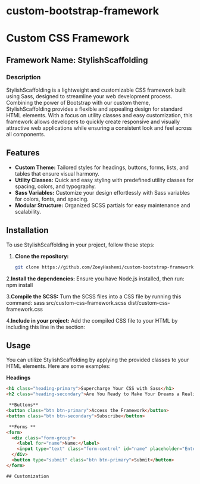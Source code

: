 # custom-bootstrap-framework
# Custom CSS Framework

## Framework Name: **StylishScaffolding**

### Description
StylishScaffolding is a lightweight and customizable CSS framework built using Sass, designed to streamline your web development process. Combining the power of Bootstrap with our custom theme, StylishScaffolding provides a flexible and appealing design for standard HTML elements. With a focus on utility classes and easy customization, this framework allows developers to quickly create responsive and visually attractive web applications while ensuring a consistent look and feel across all components.

## Features
- **Custom Theme:** Tailored styles for headings, buttons, forms, lists, and tables that ensure visual harmony.
- **Utility Classes:** Quick and easy styling with predefined utility classes for spacing, colors, and typography.
- **Sass Variables:** Customize your design effortlessly with Sass variables for colors, fonts, and spacing.
- **Modular Structure:** Organized SCSS partials for easy maintenance and scalability.

## Installation
To use StylishScaffolding in your project, follow these steps:

1. **Clone the repository:**
   ```bash
   git clone https://github.com/ZoeyHashemi/custom-bootstrap-framework.git
2.**Install the dependencies:**
Ensure you have Node.js installed, then run:
npm install

3.**Compile the SCSS:**
Turn the SCSS files into a CSS file by running this command:
sass src/custom-css-framework.scss dist/custom-css-framework.css

4.**Include in your project:**
Add the compiled CSS file to your HTML by including this line in the <head> section:
<link rel="stylesheet" href="dist/custom-css-framework.css">


## Usage
You can utilize StylishScaffolding by applying the provided classes to your HTML elements. Here are some examples:

**Headings**
```html
<h1 class="heading-primary">Supercharge Your CSS with Sass</h1>
<h2 class="heading-secondary">Are You Ready to Make Your Dreams a Reality?</h2>

 **Buttons**
<button class="btn btn-primary">Access the Framework</button>
<button class="btn btn-secondary">Subscribe</button>

 **Forms **
<form>
  <div class="form-group">
    <label for="name">Name:</label>
    <input type="text" class="form-control" id="name" placeholder="Enter your name">
  </div>
  <button type="submit" class="btn btn-primary">Submit</button>
</form>

## Customization




